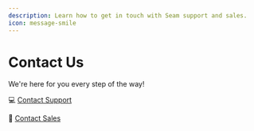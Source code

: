 ```yaml
---
description: Learn how to get in touch with Seam support and sales.
icon: message-smile
---
```


# Contact Us

We're here for you every step of the way!

:computer: [Contact Support](mailto:support@seam.co)

:wave: [Contact Sales](https://www.seam.co/contact-us)

